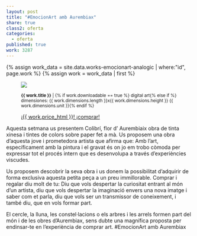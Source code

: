 ```yaml
---
layout: post
title: "#EmocionArt amb Aurembiax"
share: true
class2: oferta
categories:
  - oferta
published: true
work: 3287
---
```


{% assign work_data = site.data.works-emocionart-analogic | where:"id", page.work %}
{% assign work = work_data | first %}
<figure class="text-center">
	<img src="{{ work.featured_src }}">
	<figcaption>
		<p><small><strong>{{ work.title }}</strong> | {% if work.downloadable == true %} digital art{% else if %} dimensiones: {{ work.dimensions.length }}x{{ work.dimensions.height }} {{ work.dimensions.unit }}{% endif %}</small></p>
		<p><a href="{{ work.permalink }}" class="btn btn-primary btn-lg">¡{{ work.price_html }}! ¡comprar! <i class="fa fa-credit-card"></i></a></p>
	</figcaption>
</figure>

<!--more-->

Aquesta setmana us presentem Colibrí, flor d’ Aurembiaix obra de tinta xinesa i tintes de colors sobre paper fet a mà. Us proposem una obra d’aquesta jove i prometedora artista que  afirma que: Amb l’art, específicament amb la pintura i el gravat és on jo em trobo còmoda per expressar tot el procés intern que es desenvolupa a través d’experiències viscudes.

Us proposem descobrir la seva obra i us donem la possibilitat d’adquirir de forma exclusiva aquesta petita peça a un preu immillorable. Comprar i regalar  diu molt de tu: Diu que vols despertar la curiositat entrant al món d’un artista, diu que vols despertar la imaginació envers una nova imatge i saber com et parla, diu que vols ser un transmissor de coneixement,  i també diu, que en vols formar part.

El cercle, la lluna, les constel·lacions o els arbres i les arrels formen part del món i de les obres d’Aurembiax, sens dubte una magnífica proposta per endinsar-te en l’experiència de comprar art. #EmocionArt amb Aurembiax 